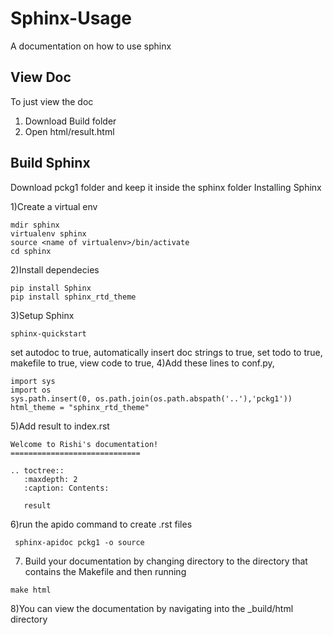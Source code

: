 # Sphinx-Usage
A documentation on how to use sphinx

## View Doc
To just view the doc 
1) Download Build folder
2) Open html/result.html

## Build Sphinx
Download pckg1 folder and keep it  inside the sphinx folder
Installing Sphinx 

1)Create a virtual env
```
mdir sphinx
virtualenv sphinx
source <name of virtualenv>/bin/activate
cd sphinx
```
2)Install dependecies
```
pip install Sphinx
pip install sphinx_rtd_theme
```

3)Setup Sphinx
```
sphinx-quickstart
```
set autodoc to true,
automatically insert doc strings to true,
set todo to true,
makefile to true,
view code to true,
4)Add these lines to conf.py,
```
import sys
import os 
sys.path.insert(0, os.path.join(os.path.abspath('..'),'pckg1'))
html_theme = "sphinx_rtd_theme"
```
5)Add result to index.rst
```
Welcome to Rishi's documentation!
=============================

.. toctree::
   :maxdepth: 2
   :caption: Contents:

   result
```
6)run the apido command to create .rst files
```
 sphinx-apidoc pckg1 -o source
```
7) Build your documentation by changing directory to the directory that contains the Makefile and then running 
```
make html
```
8)You can view the documentation by navigating into the _build/html directory

